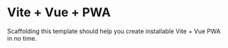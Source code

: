 # Vite + Vue + PWA

Scaffolding this template should help you create installable Vite + Vue PWA in no time.

